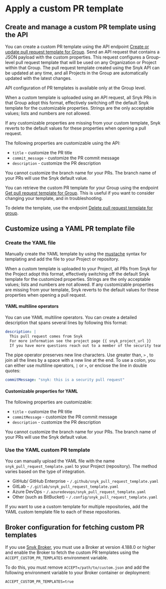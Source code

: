 # Apply a custom PR template

## Create and manage a custom PR template using the API

You can create a custom PR template using the API endpoint [Create or update pull request template for Group](../../../../snyk-api/reference/pull-request-templates.md#post-groups-group_id-settings-pull_request_template). Send an API request that contains a JSON payload with the custom properties. This request configures a Group-level pull request template that will be used on any Organization or Project within that Group. The pull request template created using the Snyk API can be updated at any time, and all Projects in the Group are automatically updated with the latest changes.

API configuration of PR templates is available only at the Group level.

When a custom template is uploaded using an API request, all Snyk PRs in that Group adopt this format, effectively switching off the default Snyk template for the customizable properties. Strings are the only acceptable values; lists and numbers are not allowed.

If any customizable properties are missing from your custom template, Snyk reverts to the default values for these properties when opening a pull request.

The following properties are customizable using the API:

* `title` - customize the PR title
* `commit_message` - customize the PR commit message
* `description` - customize the PR description

You cannot customize the branch name for your PRs. The branch name of your PRs will use the Snyk default value.

You can retrieve the custom PR template for your Group using the endpoint [Get pull request template for Group](https://apidocs.snyk.io/?#get-/groups/-group_id-/settings/pull_request_template). This is useful if you want to consider changing your template, and in troubleshooting.

To delete the template, use the endpoint [Delete pull request template for group](../../../../snyk-api/reference/pull-request-templates.md#delete-groups-group_id-settings-pull_request_template).

## Customize using a YAML PR template file

### Create the YAML file

Manually create the YAML template by using the [mustache](https://mustache.github.io) syntax for templating and add the file to your Project or repository.

When a custom template is uploaded to your Project, all PRs from Snyk for the Project adopt this format, effectively switching off the default Snyk template for the customized properties. Strings are the only acceptable values; lists and numbers are not allowed. If any customizable properties are missing from your template, Snyk reverts to the default values for these properties when opening a pull request.

#### YAML multiline operators

You can use YAML multiline operators. You can create a detailed description that spans several lines by following this format:

```yaml
description: |
  This pull request comes from Snyk
  For more information see the project page {{ snyk_project_url }}
  If you have more questions reach out to a member of the security team

```

The pipe operator preserves new line characters. Use greater than, `>` , to join all the lines by a space with a new line at the end. To use a colon, you can either use multiline operators, `|` or `>`, or enclose the line in double quotes:

```yaml
commitMessage: "snyk: this is a security pull request"
```

#### Customizable properties for YAML

The following properties are customizable:

* `title` - customize the PR title
* `commitMessage` - customize the PR commit message
* `description` - customize the PR description&#x20;

You cannot customize the branch name for your PRs. The branch name of your PRs will use the Snyk default value.&#x20;

### Use the YAML custom PR template

You can manually upload the YAML file with the name `snyk_pull_request_template.yaml` to your Project (repository). The method varies based on the type of integration.

* GitHub/ GitHub Enterprise - `/.github/snyk_pull_request_template.yaml`
* GitLab - `/.gitlab/snyk_pull_request_template.yaml`
* Azure DevOps - `/.azuredevops/snyk_pull_request_template.yaml`
* Other (such as BitBucket) - `/.config/snyk_pull_request_template.yaml`

If you want to use a custom template for multiple repositories, add the YAML custom template file to each of these repositories.

## Broker configuration for fetching custom PR templates

If you use [Snyk Broker](../../../../enterprise-setup/snyk-broker/), you must use a Broker at version 4.188.0 or higher and enable the Broker to fetch the custom PR templates using the `ACCEPT_CUSTOM_PR_TEMPLATES` environment variable.

To do this, you must remove `ACCEPT=/path/to/custom.json` and add the following environment variable to your Broker container or deployment:

```
ACCEPT_CUSTOM_PR_TEMPLATES=true
```

